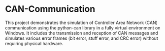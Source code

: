# CAN-Communication
This project demonstrates the simulation of Controller Area Network (CAN) communication using the python-can library in a fully virtual environment on Windows. It includes the transmission and reception of CAN messages and simulates various error frames (bit error, stuff error, and CRC error) without requiring physical hardware.  
